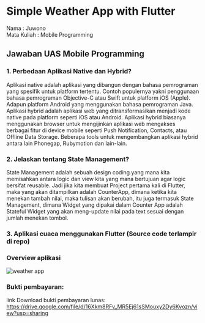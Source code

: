 # Simple Weather App with Flutter

Nama : Juwono 
<br>
Mata Kuliah : Mobile Programming

## Jawaban UAS Mobile Programming
### 1. Perbedaan Aplikasi Native dan Hybrid?
Aplikasi native adalah aplikasi yang dibangun dengan bahasa pemrograman yang spesifik untuk platform tertentu. Contoh populernya yakni penggunaan bahasa pemrograman Objective-C atau Swift untuk platform iOS (Apple). Adapun platform Android yang menggunakan bahasa pemrograman Java.<br>
Aplikasi hybrid adalah aplikasi web yang ditransformasikan menjadi kode native pada platform seperti iOS atau Android. Aplikasi hybrid biasanya menggunakan browser untuk mengijinkan aplikasi web mengakses berbagai fitur di device mobile seperti Push Notification, Contacts, atau Offline Data Storage. Beberapa tools untuk mengembangkan aplikasi hybrid antara lain Phonegap, Rubymotion dan lain-lain.

### 2. Jelaskan tentang State Management?
State Management adalah sebuah design coding yang mana kita memisahkan antara logic dan view kita yang mana bertujuan agar logic bersifat reusable. Jadi jika kita membuat Project pertama kali di Flutter, maka yang akan ditampilkan adalah CounterApp, dimana ketika kita menekan tambah nilai, maka tulisan akan berubah, itu juga termasuk State Management, dimana Widget yang dipakai dalam Counter App adalah Stateful Widget yang akan meng-update nilai pada text sesuai dengan jumlah menekan tombol.

### 3. Aplikasi cuaca menggunakan Flutter (Source code terlampir di repo)
### Overview aplikasi
![weather app](https://user-images.githubusercontent.com/70443393/150634443-e09cf065-349d-4d83-8c77-fefad32018e3.PNG)


### Bukti pembayaran:
link Download bukti pembayaran lunas: https://drive.google.com/file/d/16Xkm8RFv_MR5Ej61sSMouxy2Dy6Kvozn/view?usp=sharing
